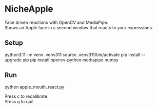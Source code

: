 # NicheApple

Face driven reactions with OpenCV and MediaPipe.  
Shows an Apple face in a second window that reacts to your expressions.

## Setup
python3.11 -m venv .venv311
source .venv311/bin/activate
pip install --upgrade pip
pip install opencv-python mediapipe numpy

## Run
python apple_mouth_react.py

Press c to recalibrate  
Press q to quit
